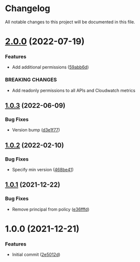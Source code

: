 # Changelog

All notable changes to this project will be documented in this file.

# [2.0.0](https://github.com/Waracle/tf-postman/compare/v1.0.3...v2.0.0) (2022-07-19)


### Features

* Add additional permissions ([59abb6d](https://github.com/Waracle/tf-postman/commit/59abb6d2976992390c4d363790893c16928bf1c9))


### BREAKING CHANGES

* Add readonly permissions to all APIs and Cloudwatch metrics

## [1.0.3](https://github.com/Waracle/tf-postman/compare/v1.0.2...v1.0.3) (2022-06-09)


### Bug Fixes

* Version bump ([d3e1f77](https://github.com/Waracle/tf-postman/commit/d3e1f77f24559531db0898d0899a1e538274595f))

## [1.0.2](https://github.com/Waracle/tf-postman/compare/v1.0.1...v1.0.2) (2022-02-10)


### Bug Fixes

* Specify min version ([468be41](https://github.com/Waracle/tf-postman/commit/468be410c03a326a3a1cd64b29addcc62f84af85))

## [1.0.1](https://github.com/Waracle/tf-postman/compare/v1.0.0...v1.0.1) (2021-12-22)


### Bug Fixes

* Remove principal from policy ([e36fffd](https://github.com/Waracle/tf-postman/commit/e36fffd49d9fffe24407498d1f96994574b2a7f5))

# 1.0.0 (2021-12-21)


### Features

* Initial commit ([2e5012d](https://github.com/Waracle/tf-postman/commit/2e5012de4bceb941025300fdcbde6d8894a6e924))
